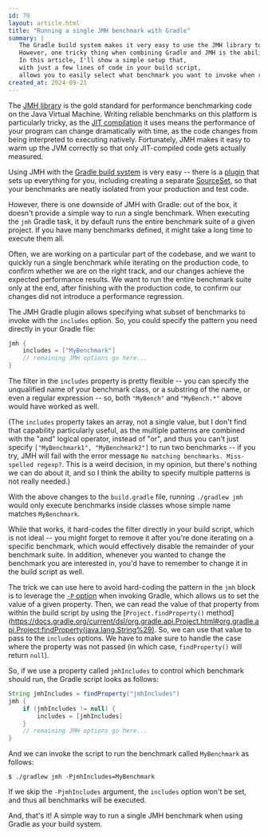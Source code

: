 ```yaml
---
id: 79
layout: article.html
title: "Running a single JMH benchmark with Gradle"
summary: |
   The Gradle build system makes it very easy to use the JMH library to write benchmarks for your Java code.
   However, one tricky thing when combining Gradle and JMH is the ability to run a single benchmark when invoking your build.
   In this article, I'll show a simple setup that,
   with just a few lines of code in your build script,
   allows you to easily select what benchmark you want to invoke when running your Gradle build.
created_at: 2024-09-21
---
```


The [JMH library](https://openjdk.org/projects/code-tools/jmh)
is the gold standard for performance benchmarking code on the Java Virtual Machine.
Writing reliable benchmarks on this platform is particularly tricky,
as the [JIT compilation](https://en.wikipedia.org/wiki/Just-in-time_compilation)
it uses means the performance of your program can change dramatically with time,
as the code changes from being interpreted to executing natively.
Fortunately, JMH makes it easy to warm up the JVM correctly so that only JIT-compiled code gets actually measured.

Using JMH with the [Gradle build system](https://gradle.org)
is very easy --
there is a [plugin](https://plugins.gradle.org/plugin/me.champeau.jmh) that sets up everything for you,
including creating a separate
[SourceSet](https://docs.gradle.org/current/dsl/org.gradle.api.tasks.SourceSet.html),
so that your benchmarks are neatly isolated from your production and test code.

However, there is one downside of JMH with Gradle:
out of the box, it doesn't provide a simple way to run a single benchmark.
When executing the `jmh` Gradle task,
it by default runs the entire benchmark suite of a given project.
If you have many benchmarks defined, it might take a long time to execute them all.

Often, we are working on a particular part of the codebase,
and we want to quickly run a single benchmark while iterating on the production code,
to confirm whether we are on the right track,
and our changes achieve the expected performance results.
We want to run the entire benchmark suite only at the end,
after finishing with the production code,
to confirm our changes did not introduce a performance regression.

The JMH Gradle plugin allows specifying what subset of benchmarks to invoke
with the `includes` option.
So, you could specify the pattern you need directly in your Gradle file:

```groovy
jmh {
    includes = ["MyBenchmark"]
    // remaining JMH options go here...
}
```

The filter in the `includes` property is pretty flexible --
you can specify the unqualified name of your benchmark class,
or a substring of the name, or even a regular expression --
so, both `"MyBench"` and `"MyBench.*"` above would have worked as well.

(The `includes` property takes an array, not a single value,
but I don't find that capability particularly useful,
as the multiple patterns are combined with the "and" logical operator,
instead of "or", and thus you can't just specify `["MyBenchmark1", "MyBenchmark2"]`
to run two benchmarks --
if you try, JMH will fail with the error message
`No matching benchmarks. Miss-spelled regexp?`.
This is a weird decision, in my opinion, but there's nothing we can do about it,
and so I think the ability to specify multiple patterns is not really needed.)

With the above changes to the `build.gradle` file,
running `./gradlew jmh` would only execute benchmarks inside classes whose simple name matches `MyBenchmark`.

While that works, it hard-codes the filter directly in your build script,
which is not ideal -- you might forget to remove it after you're done iterating on a specific benchmark,
which would effectively disable the remainder of your benchmark suite.
In addition, whenever you wanted to change the benchmark you are interested in,
you'd have to remember to change it in the build script as well.

The trick we can use here to avoid hard-coding the pattern in the `jmh`
block is to leverage the [`-P` option](https://docs.gradle.org/current/userguide/project_properties.html#sec:project_properties)
when invoking Gradle, which allows us to set the value of a given property.
Then, we can read the value of that property from within the build script by using the
[`Project.findProperty()` method](https://docs.gradle.org/current/dsl/org.gradle.api.Project.html#org.gradle.api.Project:findProperty(java.lang.String%29).
So, we can use that value to pass to the `includes` options.
We have to make sure to handle the case where the property was not passed
(in which case, `findProperty()` will return `null`).

So, if we use a property called `jmhIncludes` to control which benchmark should run,
the Gradle script looks as follows:

```groovy
String jmhIncludes = findProperty("jmhIncludes")
jmh {
    if (jmhIncludes != null) {
        includes = [jmhIncludes]
    }
    // remaining JMH options go here...
}
```

And we can invoke the script to run the benchmark called `MyBenchmark` as follows:

```shell
$ ./gradlew jmh -PjmhIncludes=MyBenchmark
```

If we skip the `-PjmhIncludes` argument,
the `includes` option won't be set,
and thus all benchmarks will be executed.

And, that's it! A simple way to run a single JMH benchmark when using Gradle as your build system.
